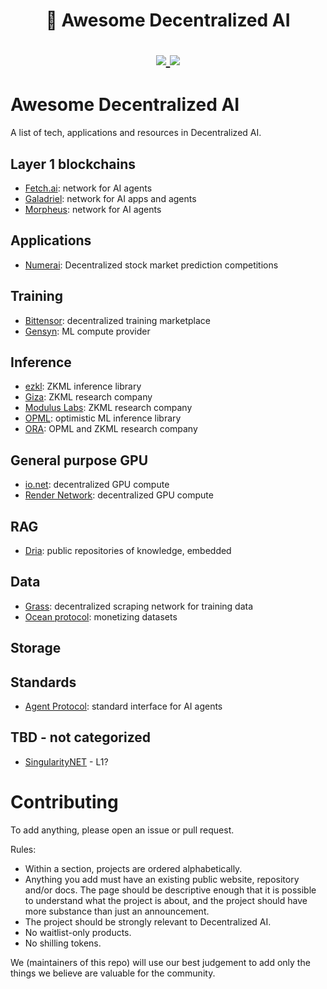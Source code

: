 <h1 align="center">
	🦾 Awesome Decentralized AI
	<p align="center">
		<a href="https://discord.com/invite/bHnFgSTKrP" target="_blank">
			<img src="https://img.shields.io/discord/1133675019478782072?label=Join%20Discord">
		</a>
		<a href="https://twitter.com/e2b_dev" target="_blank">
			<img src="https://img.shields.io/twitter/follow/Galadriel_AI">
		</a>
	</p>
</h1>


# Awesome Decentralized AI

A list of tech, applications and resources in Decentralized AI.

## Layer 1 blockchains

* [Fetch.ai](https://fetch.ai/): network for AI agents
* [Galadriel](https://galadriel.com/): network for AI apps and agents
* [Morpheus](https://github.com/MorpheusAIs/Docs): network for AI agents

## Applications
* [Numerai](https://numer.ai/): Decentralized stock market prediction competitions


## Training

* [Bittensor](https://bittensor.com/): decentralized training marketplace
* [Gensyn](https://www.gensyn.ai/): ML compute provider

## Inference

* [ezkl](https://github.com/zkonduit/ezkl): ZKML inference library
* [Giza](https://www.gizatech.xyz/): ZKML research company
* [Modulus Labs](https://www.modulus.xyz/): ZKML research company
* [OPML](https://github.com/ora-io/opml): optimistic ML inference library
* [ORA](https://www.ora.io/): OPML and ZKML research company


## General purpose GPU

* [io.net](https://io.net/): decentralized GPU compute
* [Render Network](https://rendernetwork.com/): decentralized GPU compute


## RAG

* [Dria](https://dria.co/): public repositories of knowledge, embedded

## Data

* [Grass](https://www.getgrass.io/): decentralized scraping network for training data
* [Ocean protocol](https://oceanprotocol.com): monetizing datasets

## Storage


## Standards

* [Agent Protocol](https://agentprotocol.ai/): standard interface for AI agents
 

## TBD - not categorized
* [SingularityNET](https://singularitynet.io/) - L1?

# Contributing

To add anything, please open an issue or pull request.

Rules: 
* Within a section, projects are ordered alphabetically.
* Anything you add must have an existing public website, repository and/or docs. The page should be descriptive enough that it is possible to understand what the project is about, and the project should have more substance than just an announcement.
* The project should be strongly relevant to Decentralized AI.
* No waitlist-only products.
* No shilling tokens.

We (maintainers of this repo) will use our best judgement to add only the things we believe are valuable for the community.
